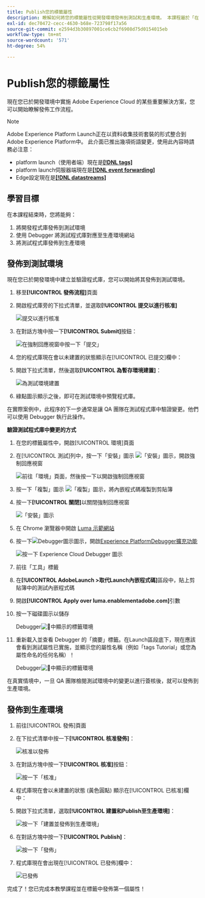 ```yaml
---
title: Publish您的標籤屬性
description: 瞭解如何將您的標籤屬性從開發環境發佈到測試和生產環境。 本課程屬於「在網站中實作Experience Cloud」教學課程的一部分。
exl-id: dec70472-cecc-4630-b68e-723798f17a56
source-git-commit: e2594d3b30897001ce6cb2f6908d75d0154015eb
workflow-type: tm+mt
source-wordcount: '571'
ht-degree: 54%

---
```


# Publish您的標籤屬性

現在您已於開發環境中實施 Adobe Experience Cloud 的某些重要解決方案，您可以開始瞭解發佈工作流程。

>[!NOTE]
>
>Adobe Experience Platform Launch正在以資料收集技術套裝的形式整合到Adobe Experience Platform中。 此介面已推出幾項術語變更，使用此內容時請務必注意：
>
> * platform launch（使用者端）現在是&#x200B;**[[!DNL tags]](https://experienceleague.adobe.com/docs/experience-platform/tags/home.html)**
> * platform launch伺服器端現在是&#x200B;**[[!DNL event forwarding]](https://experienceleague.adobe.com/docs/experience-platform/tags/event-forwarding/overview.html)**
> * Edge設定現在是&#x200B;**[[!DNL datastreams]](https://experienceleague.adobe.com/docs/experience-platform/edge/fundamentals/datastreams.html)**

## 學習目標

在本課程結束時，您將能夠：

1. 將開發程式庫發佈到測試環境
1. 使用 Debugger 將測試程式庫對應至生產環境網站
1. 將測試程式庫發佈到生產環境

## 發佈到測試環境

現在您已於開發環境中建立並驗證程式庫，您可以開始將其發佈到測試環境。

1. 移至&#x200B;**[!UICONTROL 發佈流程]**&#x200B;頁面

1. 開啟程式庫旁的下拉式清單，並選取&#x200B;**[!UICONTROL 提交以進行核准]**

   ![提交以進行核准](images/publishing-submitForApproval.png)

1. 在對話方塊中按一下&#x200B;**[!UICONTROL Submit]**&#x200B;按鈕：

   ![在強制回應視窗中按一下「提交」](images/publishing-submit.png)

1. 您的程式庫現在會以未建置的狀態顯示在[!UICONTROL 已提交]欄中：

1. 開啟下拉式清單，然後選取&#x200B;**[!UICONTROL 為暫存環境建置]**：

   ![為測試環境建置](images/publishing-buildForStaging.png)

1. 綠點圖示顯示之後，即可在測試環境中預覽程式庫。

在實際案例中，此程序的下一步通常是讓 QA 團隊在測試程式庫中驗證變更。他們可以使用 Debugger 執行此操作。

**驗證測試程式庫中變更的方式**

1. 在您的標籤屬性中，開啟[!UICONTROL 環境]頁面

1. 在[!UICONTROL 測試]列中，按一下「安裝」圖示 ![「安裝」圖示](images/launch-installIcon.png)，開啟強制回應視窗

   ![前往「環境」頁面，然後按一下以開啟強制回應視窗](images/publishing-getStagingCode.png)

1. 按一下「複製」圖示 ![「複製」圖示](images/launch-copyIcon.png)，將內嵌程式碼複製到剪貼簿

1. 按一下&#x200B;**[!UICONTROL 關閉]**&#x200B;以關閉強制回應視窗

   ![「安裝」圖示](images/publishing-copyStagingCode.png)

1. 在 Chrome 瀏覽器中開啟 [Luma 示範網站](https://luma.enablementadobe.com/content/luma/us/en.html)

1. 按一下![Debugger圖示](images/icon-debugger.png)圖示，開啟[Experience PlatformDebugger擴充功能](https://chromewebstore.google.com/detail/adobe-experience-platform/bfnnokhpnncpkdmbokanobigaccjkpob)

   ![按一下 Experience Cloud Debugger 圖示](images/switchEnvironments-openDebugger.png)

1. 前往「工具」標籤

1. 在&#x200B;**[!UICONTROL AdobeLaunch >取代Launch內嵌程式碼]**&#x200B;區段中，貼上剪貼簿中的測試內嵌程式碼
1. 開啟&#x200B;**[!UICONTROL Apply over luma.enablementadobe.com]**&#x200B;引數

1. 按一下磁碟圖示以儲存

   Debugger![&#128279;](images/switchEnvironments-debugger-save.png)中顯示的標籤環境

1. 重新載入並查看 Debugger 的「摘要」標籤。在Launch區段底下，現在應該會看到測試屬性已實施，並顯示您的屬性名稱（例如「tags Tutorial」或您為屬性命名的任何名稱）！

   Debugger![&#128279;](images/publishing-debugger-staging.png)中顯示的標籤環境

在真實情境中，一旦 QA 團隊檢閱測試環境中的變更以進行簽核後，就可以發佈到生產環境。

## 發佈到生產環境

1. 前往[!UICONTROL 發佈]頁面

1. 在下拉式清單中按一下&#x200B;**[!UICONTROL 核准發佈]**：

   ![核准以發佈](images/publishing-approveForPublishing.png)

1. 在對話方塊中按一下&#x200B;**[!UICONTROL 核准]**&#x200B;按鈕：

   ![按一下「核准」](images/publishing-approve.png)

1. 程式庫現在會以未建置的狀態 (黃色圓點) 顯示在[!UICONTROL 已核准]欄中：

1. 開啟下拉式清單，選取&#x200B;**[!UICONTROL 建置和Publish至生產環境]**：

   ![按一下「建置並發佈到生產環境」](images/publishing-buildAndPublishToProduction.png)

1. 在對話方塊中按一下&#x200B;**[!UICONTROL Publish]**：

   ![按一下「發佈」](images/publishing-publish.png)

1. 程式庫現在會出現在[!UICONTROL 已發佈]欄中：

   ![已發佈](images/publishing-published.png)

完成了！您已完成本教學課程並在標籤中發佈第一個屬性！
